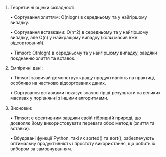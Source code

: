 1. Теоретичні оцінки складності:

   • Сортування злиттям: O(nlogn) в середньому та у найгіршому випадку.

   • Сортування вставками: O(n^2) в середньому та у найгіршому випадку, але O(n) у найкращому випадку (коли масив вже відсортований).

   • Timsort: O(nlogn) в середньому та у найгіршому випадку, завдяки поєднанню злиття та вставок.

2. Емпіричні дані:

   • Timsort зазвичай демонструє кращу продуктивність на практиці, особливо на частково відсортованих даних.

   • Сортування вставками показує значно гірші результати на великих масивах у порівнянні з іншими алгоритмами.

3. Висновки:

   • Timsort є ефективним завдяки своїй гібридній природі, що дозволяє йому використовувати переваги обох методів (злиття та вставки).

   • Вбудовані функції Python, такі як sorted() та sort(), забезпечують оптимальну продуктивність і простоту використання, що робить їх вибором за замовчуванням.
